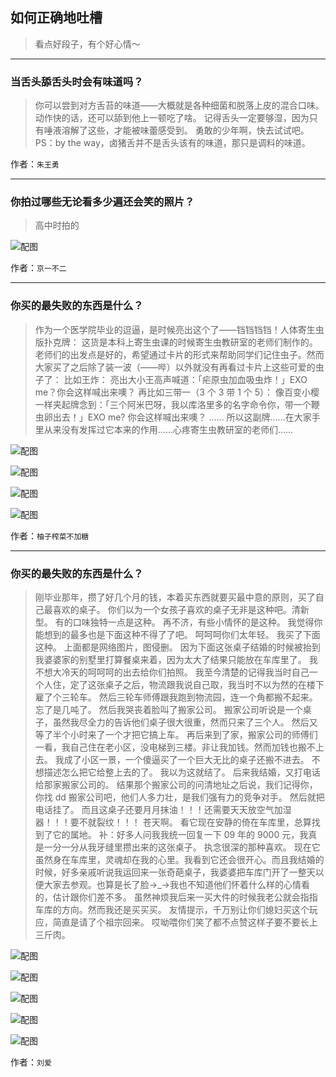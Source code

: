 ## 如何正确地吐槽

> 看点好段子，有个好心情～


 
---

### 当舌头舔舌头时会有味道吗？

> 你可以尝到对方舌苔的味道——大概就是各种细菌和脱落上皮的混合口味。
> 动作快的话，还可以舔到他上一顿吃了啥。
> 记得舌头一定要够湿，因为只有唾液溶解了这些，才能被味蕾感受到。
> 勇敢的少年啊，快去试试吧。
> PS：by the way，卤猪舌并不是舌头该有的味道，那只是调料的味道。


作者：`朱王勇`

---

### 你拍过哪些无论看多少遍还会笑的照片？

> 高中时拍的



![配图](http://pic4.zhimg.com/70/v2-1265b4c7b3314290df4b4900a47164b3_b.jpg)


作者：`京一不二`

---

### 你买的最失败的东西是什么？

> 作为一个医学院毕业的逗逼，是时候亮出这个了——铛铛铛铛！人体寄生虫版扑克牌：
> 这货是本科上寄生虫课的时候寄生虫教研室的老师们制作的。老师们的出发点是好的，希望通过卡片的形式来帮助同学们记住虫子。然而大家买了之后除了装一波（——哔）以外就没有再看过卡片上这些可爱的虫子了：
> 比如王炸：
> 亮出大小王高声喊道：「疟原虫加血吸虫炸！」EXO me？你会这样喊出来噢？
> 再比如三带一（3 个 3 带 1 个 5）：
> 像百变小樱一样夹起牌念到：「三个阿米巴呀，我以库洛里多的名字命令你，带一个鞭虫卵出去！」EXO me? 你会这样喊出来噢？
> ……
> 所以这副牌……在大家手里从来没有发挥过它本来的作用……心疼寄生虫教研室的老师们……



![配图](http://pic2.zhimg.com/70/v2-23a144830a0fc1cf2602371a75f7a871_b.jpg)



![配图](http://pic4.zhimg.com/70/v2-79a6581b89def0ab77803d70de68b37f_b.jpg)



![配图](http://pic1.zhimg.com/70/v2-60b4ed47d04e1603caeb00497ddb1780_b.jpg)



![配图](http://pic4.zhimg.com/70/v2-5f094ec8fb8b87da192221479448a62b_b.jpg)


作者：`柚子榨菜不加糖`

---

### 你买的最失败的东西是什么？

> 刚毕业那年，攒了好几个月的钱，本着买东西就要买最中意的原则，买了自己最喜欢的桌子。
> 你们以为一个女孩子喜欢的桌子无非是这种吧。清新型。
> 有的口味独特一点是这种。
> 再不济，有些小情怀的是这种。
> 我觉得你能想到的最多也是下面这种不得了了吧。
> 呵呵呵你们太年轻。
> 我买了下面这种。
> 上面都是网络图片，图侵删。
> 因为下面这张桌子结婚的时候被抬到我婆婆家的别墅里打算餐桌来着，因为太大了结果只能放在车库里了。
> 我不想大冷天的呵呵呵的出去给你们拍照。
> 我至今清楚的记得我当时自己一个人住，定了这张桌子之后，物流跟我说自己取，我当时不以为然的在楼下雇了个三轮车。
> 然后三轮车师傅跟我跑到物流园，连一个角都搬不起来。
> 忘了是几吨了。
> 然后我哭丧着脸叫了搬家公司。
> 搬家公司听说是一个桌子，虽然我尽全力的告诉他们桌子很大很重，然而只来了三个人。
> 然后又等了半个小时来了一个才把它搞上车。
> 再后来到了家，搬家公司的师傅们一看，我自己住在老小区，没电梯到三楼。非让我加钱。然而加钱也搬不上去。
> 我成了小区一景，一个傻逼买了一个巨大无比的桌子还搬不进去。
> 不想描述怎么把它给整上去的了。
> 我以为这就结了。
> 后来我结婚，又打电话给那家搬家公司的。
> 结果那个搬家公司的问清地址之后说，我们记得你，你找 dd 搬家公司吧，他们人多力壮，是我们强有力的竞争对手。
> 然后就把电话挂了。
> 而且这桌子还要月月抹油！！！还需要天天放空气加湿器！！！要不就裂纹！！！
> 苍天啊。
> 看它现在安静的倚在车库里，总算找到了它的属地。
> 补：好多人问我我统一回复一下 09 年的 9000 元，我真是一分一分从我牙缝里攒出来的这张桌子。
> 执念很深的那种喜欢。
> 现在它虽然身在车库里，灵魂却在我的心里。我看到它还会很开心。而且我结婚的时候，好多亲戚听说我运回来一张奇葩桌子，我婆婆把车库门开了一整天以便大家去参观。也算是长了脸→_→我也不知道他们怀着什么样的心情看的，估计跟你们差不多。
> 虽然神烦我后来一买大件的时候我老公就会指指车库的方向。然而我还是买买买。
> 友情提示，千万别让你们媳妇买这个玩应，简直是请了个祖宗回来。
> 哎呦喂你们笑了都不点赞这样子要不要长上三斤肉。



![配图](http://pic2.zhimg.com/70/v2-eb218d6a084dd99b4e0690461d153785_b.jpg)



![配图](http://pic3.zhimg.com/70/v2-09dcea93a26368a1de07b612067c06ca_b.jpg)



![配图](http://pic3.zhimg.com/70/v2-815e1a1fdf7c5f53433cff328ffdd53a_b.jpg)



![配图](http://pic4.zhimg.com/70/v2-ad38ac7e36dbee08156d651d58e06eb7_b.jpg)



![配图](http://pic4.zhimg.com/70/v2-ffa617f2b2b956d7741119787e7203e3_b.jpg)


作者：`刘爱`